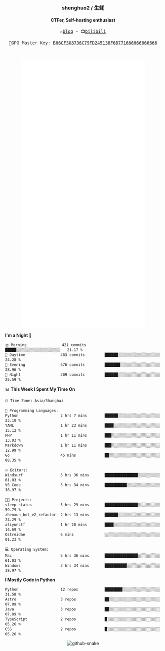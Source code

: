 <h3 align="center"> shenghuo2 / 生蚝 </h3>
<h4 align="center" >CTFer, Self-hosting enthusiast</h3>


<p align="center">
  <samp>
    ✍️<a href="https://blog.shenghuo2.top/">blog</a> -
    📺<a href="https://space.bilibili.com/85894935">bilibili</a>
  </samp>
</p>
<p align="center">
  <samp>
     🔐GPG Master Key: <a align="center" href="https://github.com/shenghuo2.gpg">B66CF308736C79FD245138F68771666666666666</a>
  </samp>
</p>
<br>
<p align="center">
  <a href="https://github.com/shenghuo2">
    <img width="400" align="top" src="https://github.com/shenghuo2/shenghuo2/blob/main/metrics.left.svg" />
  </a>
  <a href="https://github.com/shenghuo2">
    <img width="400" align="top" src="https://github.com/shenghuo2/shenghuo2/blob/main/metrics.right.svg" />
  </a>
</p>


<!--START_SECTION:waka-->
**I'm a Night 🦉** 

```text
🌞 Morning                421 commits         █████░░░░░░░░░░░░░░░░░░░░   21.17 % 
🌆 Daytime                483 commits         ██████░░░░░░░░░░░░░░░░░░░   24.28 % 
🌃 Evening                576 commits         ███████░░░░░░░░░░░░░░░░░░   28.96 % 
🌙 Night                  509 commits         ██████░░░░░░░░░░░░░░░░░░░   25.59 % 
```


📊 **This Week I Spent My Time On** 

```text
🕑︎ Time Zone: Asia/Shanghai

💬 Programming Languages: 
Python                   2 hrs 7 mins        ██████░░░░░░░░░░░░░░░░░░░   23.10 % 
YAML                     1 hr 23 mins        ████░░░░░░░░░░░░░░░░░░░░░   15.12 % 
PHP                      1 hr 11 mins        ███░░░░░░░░░░░░░░░░░░░░░░   13.03 % 
Markdown                 1 hr 11 mins        ███░░░░░░░░░░░░░░░░░░░░░░   12.99 % 
Go                       45 mins             ██░░░░░░░░░░░░░░░░░░░░░░░   08.35 % 

🔥 Editors: 
Windsurf                 5 hrs 36 mins       ███████████████░░░░░░░░░░   61.03 % 
VS Code                  3 hrs 34 mins       ██████████░░░░░░░░░░░░░░░   38.97 % 

🐱‍💻 Projects: 
sleep-status             5 hrs 29 mins       ███████████████░░░░░░░░░░   59.79 % 
zhenxun_bot_v2_refactor  2 hrs 13 mins       ██████░░░░░░░░░░░░░░░░░░░   24.29 % 
aliyunctf                1 hr 20 mins        ████░░░░░░░░░░░░░░░░░░░░░   14.69 % 
Ostreidae                6 mins              ░░░░░░░░░░░░░░░░░░░░░░░░░   01.23 % 

💻 Operating System: 
Mac                      5 hrs 36 mins       ███████████████░░░░░░░░░░   61.03 % 
Windows                  3 hrs 34 mins       ██████████░░░░░░░░░░░░░░░   38.97 % 
```

**I Mostly Code in Python** 

```text
Python                   12 repos            ████████░░░░░░░░░░░░░░░░░   31.58 % 
Astro                    3 repos             ██░░░░░░░░░░░░░░░░░░░░░░░   07.89 % 
Java                     3 repos             ██░░░░░░░░░░░░░░░░░░░░░░░   07.89 % 
TypeScript               2 repos             █░░░░░░░░░░░░░░░░░░░░░░░░   05.26 % 
CSS                      2 repos             █░░░░░░░░░░░░░░░░░░░░░░░░   05.26 % 
```




<!--END_SECTION:waka-->


<div align="center">
  <picture>
    <source media="(prefers-color-scheme: dark)" srcset="https://gist.githubusercontent.com/shenghuo2/bfce20b14ab0484cef03bae6e60e0b3a/raw/github-snake-dark.svg" />
    <source media="(prefers-color-scheme: light)" srcset="https://gist.githubusercontent.com/shenghuo2/bfce20b14ab0484cef03bae6e60e0b3a/raw/github-snake.svg" />
    <img alt="github-snake" src="https://gist.githubusercontent.com/shenghuo2/bfce20b14ab0484cef03bae6e60e0b3a/raw/github-snake.svg" />
  </picture>
</div>

<!--
**shenghuo2/shenghuo2** is a ✨ _special_ ✨ repository because its `README.md` (this file) appears on your GitHub profile.

Here are some ideas to get you started:

- 🔭 I’m currently working on ...
- 🌱 I’m currently learning ...
- 👯 I’m looking to collaborate on ...
- 🤔 I’m looking for help with ...
- 💬 Ask me about ...
- 📫 How to reach me: ...
- 😄 Pronouns: ...
- ⚡ Fun fact: ...
-->
